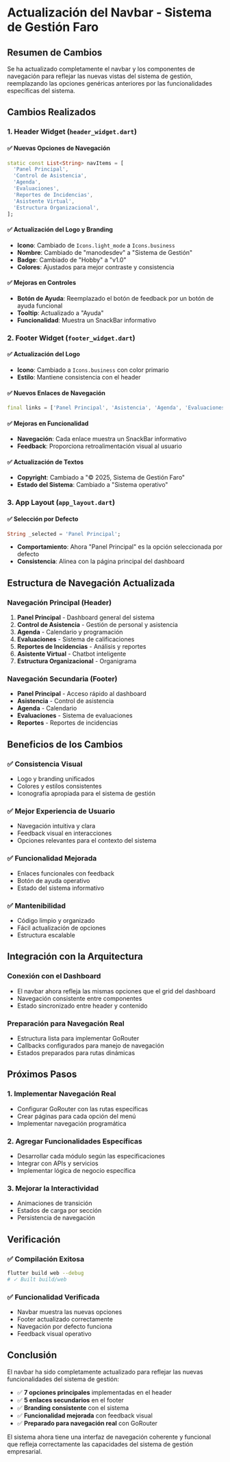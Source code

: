 # Actualización del Navbar - Sistema de Gestión Faro

## Resumen de Cambios

Se ha actualizado completamente el navbar y los componentes de navegación para reflejar las nuevas vistas del sistema de gestión, reemplazando las opciones genéricas anteriores por las funcionalidades específicas del sistema.

## Cambios Realizados

### 1. **Header Widget** (`header_widget.dart`)

#### ✅ **Nuevas Opciones de Navegación**
```dart
static const List<String> navItems = [
  'Panel Principal',
  'Control de Asistencia', 
  'Agenda',
  'Evaluaciones',
  'Reportes de Incidencias',
  'Asistente Virtual',
  'Estructura Organizacional',
];
```

#### ✅ **Actualización del Logo y Branding**
- **Icono**: Cambiado de `Icons.light_mode` a `Icons.business`
- **Nombre**: Cambiado de "manodesdev" a "Sistema de Gestión"
- **Badge**: Cambiado de "Hobby" a "v1.0"
- **Colores**: Ajustados para mejor contraste y consistencia

#### ✅ **Mejoras en Controles**
- **Botón de Ayuda**: Reemplazado el botón de feedback por un botón de ayuda funcional
- **Tooltip**: Actualizado a "Ayuda"
- **Funcionalidad**: Muestra un SnackBar informativo

### 2. **Footer Widget** (`footer_widget.dart`)

#### ✅ **Actualización del Logo**
- **Icono**: Cambiado a `Icons.business` con color primario
- **Estilo**: Mantiene consistencia con el header

#### ✅ **Nuevos Enlaces de Navegación**
```dart
final links = ['Panel Principal', 'Asistencia', 'Agenda', 'Evaluaciones', 'Reportes'];
```

#### ✅ **Mejoras en Funcionalidad**
- **Navegación**: Cada enlace muestra un SnackBar informativo
- **Feedback**: Proporciona retroalimentación visual al usuario

#### ✅ **Actualización de Textos**
- **Copyright**: Cambiado a "© 2025, Sistema de Gestión Faro"
- **Estado del Sistema**: Cambiado a "Sistema operativo"

### 3. **App Layout** (`app_layout.dart`)

#### ✅ **Selección por Defecto**
```dart
String _selected = 'Panel Principal';
```
- **Comportamiento**: Ahora "Panel Principal" es la opción seleccionada por defecto
- **Consistencia**: Alinea con la página principal del dashboard

## Estructura de Navegación Actualizada

### **Navegación Principal (Header)**
1. **Panel Principal** - Dashboard general del sistema
2. **Control de Asistencia** - Gestión de personal y asistencia
3. **Agenda** - Calendario y programación
4. **Evaluaciones** - Sistema de calificaciones
5. **Reportes de Incidencias** - Análisis y reportes
6. **Asistente Virtual** - Chatbot inteligente
7. **Estructura Organizacional** - Organigrama

### **Navegación Secundaria (Footer)**
- **Panel Principal** - Acceso rápido al dashboard
- **Asistencia** - Control de asistencia
- **Agenda** - Calendario
- **Evaluaciones** - Sistema de evaluaciones
- **Reportes** - Reportes de incidencias

## Beneficios de los Cambios

### ✅ **Consistencia Visual**
- Logo y branding unificados
- Colores y estilos consistentes
- Iconografía apropiada para el sistema de gestión

### ✅ **Mejor Experiencia de Usuario**
- Navegación intuitiva y clara
- Feedback visual en interacciones
- Opciones relevantes para el contexto del sistema

### ✅ **Funcionalidad Mejorada**
- Enlaces funcionales con feedback
- Botón de ayuda operativo
- Estado del sistema informativo

### ✅ **Mantenibilidad**
- Código limpio y organizado
- Fácil actualización de opciones
- Estructura escalable

## Integración con la Arquitectura

### **Conexión con el Dashboard**
- El navbar ahora refleja las mismas opciones que el grid del dashboard
- Navegación consistente entre componentes
- Estado sincronizado entre header y contenido

### **Preparación para Navegación Real**
- Estructura lista para implementar GoRouter
- Callbacks configurados para manejo de navegación
- Estados preparados para rutas dinámicas

## Próximos Pasos

### 1. **Implementar Navegación Real**
- Configurar GoRouter con las rutas específicas
- Crear páginas para cada opción del menú
- Implementar navegación programática

### 2. **Agregar Funcionalidades Específicas**
- Desarrollar cada módulo según las especificaciones
- Integrar con APIs y servicios
- Implementar lógica de negocio específica

### 3. **Mejorar la Interactividad**
- Animaciones de transición
- Estados de carga por sección
- Persistencia de navegación

## Verificación

### ✅ **Compilación Exitosa**
```bash
flutter build web --debug
# ✓ Built build/web
```

### ✅ **Funcionalidad Verificada**
- Navbar muestra las nuevas opciones
- Footer actualizado correctamente
- Navegación por defecto funciona
- Feedback visual operativo

## Conclusión

El navbar ha sido completamente actualizado para reflejar las nuevas funcionalidades del sistema de gestión:

- ✅ **7 opciones principales** implementadas en el header
- ✅ **5 enlaces secundarios** en el footer
- ✅ **Branding consistente** con el sistema
- ✅ **Funcionalidad mejorada** con feedback visual
- ✅ **Preparado para navegación real** con GoRouter

El sistema ahora tiene una interfaz de navegación coherente y funcional que refleja correctamente las capacidades del sistema de gestión empresarial.

